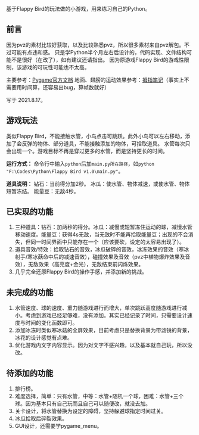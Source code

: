 基于Flappy Bird的玩法做的小游戏，用来练习自己的Python。

## 前言
因为pvz的素材比较好获取，以及比较熟悉pvz，所以很多素材来自pvz解包。不过可能有点违和感。
只是学Python半个月左右后设计的，代码实现、文件结构可能不是很好（在改了），如有建议还请指出。
因为原游戏Flappy Bird的游戏性限制，该游戏的可玩性可能也不太高。

主要参考：[Pygame官方文档](https://www.pygame.org/docs/)
地面、翅膀的运动效果参考：[拇指笔记](https://blog.csdn.net/weixin_44610644/article/details/104821928)（事实上不需要用时间算，还容易出bug，算帧数就好）

写于 2021.8.17。

## 游戏玩法
类似Flappy Bird，不能接触水管，小鸟点击可跳跃。此外小鸟可以左右移动，添加了会反弹的物体、部分道具，不能接触添加的物体，可拾取道具。
水管每次只会出现一个。游戏目标不再是穿过更多的水管，而是坚持更长的时间。

**运行方式：**
命令行中输入`python`后加`main.py所在路径`，如`python "F:\Codes\Python\Flappy Bird v1.0\main.py"`。

**道具说明：**
钻石：当前得分加2秒。
冰瓜：使水管、物体减速，或使水管、物体短暂冻结。
能量豆：无敌4秒。

## 已实现的功能
1. 三种道具：钻石：加两秒的得分。冰瓜：减慢或短暂冻住运动的球，减慢水管移动速度。能量豆：获得4s无敌，当无敌时不能再拾取能量豆；出现的不会消失，但同一时间界面中只能存在一个（应该要砍，设定的太容易出现了）。
2. 道具音效/特效：拾取钻石的音效，冰瓜破碎的音效，冰冻效果的音效（寒冰射手/寒冰菇命中后的减速音效），碰撞效果及音效（pvz中植物爆炸效果及音效），无敌效果（高亮度+金光），无敌结束前闪烁效果。
3. 几乎完全还原Flappy Bird的操作手感，并添加新的挑战。

## 未完成的功能
1. 水管速度、球的速度、重力随游戏进行而增大，单次跳跃高度随游戏进行减小。考虑到游戏已经足够难，没有添加。其实已经记录了时间，只需要设计速度与时间的变化函数即可。
2. 添加冰冻时类似寒冰菇的全屏效果，目前考虑只是替换背景为带滤镜的背景，冰花的设计感觉有点难。
3. 优化游戏内文字内容显示。因为对文字不感兴趣，以及基本就自己玩，所以没改。

## 待添加的功能
1. 排行榜。
2. 难度选择，简单：只有水管，中等：水管+随机一个球，困难：水管+三个球。因为基本只有自己玩而且自己可以随便改，就没去加。
3. 关卡设计，将水管替换为设定的障碍，坚持躲避球指定时间过关。
4. 冰瓜拾取后碎裂效果。
5. GUI设计，还需要学pygame_menu。




